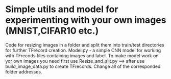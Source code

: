 # Simple utils and model for experimenting with your own images (MNIST,CIFAR10 etc.)
Code for resizing images in a folder and split them into train/test directories for further TFrecord creation.
Model.py - a simple CNN model for working with TFrecods files containing images and label. To make model work on yor own images you need first use Resize_and_slit.py ==> after use build_image_data.py to create TFrecords. Change all of the corresponded  folder addresses. 


